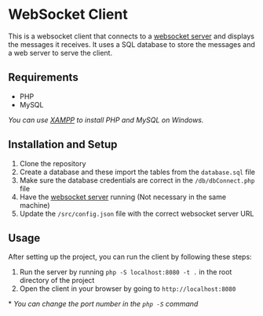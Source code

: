 # WebSocket Client

This is a websocket client that connects to a [websocket server](https://github.com/itzAymvn/websocket_server) and displays the messages it receives. It uses a SQL database to store the messages and a web server to serve the client.

## Requirements

-   PHP
-   MySQL

_You can use [XAMPP](https://www.apachefriends.org/index.html) to install PHP and MySQL on Windows._

## Installation and Setup

1. Clone the repository
2. Create a database and these import the tables from the `database.sql` file
3. Make sure the database credentials are correct in the `/db/dbConnect.php` file
4. Have the [websocket server](https://github.com/itzAymvn/websocket_server) running (Not necessary in the same machine)
5. Update the `/src/config.json` file with the correct websocket server URL

## Usage

After setting up the project, you can run the client by following these steps:

1. Run the server by running `php -S localhost:8080 -t .` in the root directory of the project
2. Open the client in your browser by going to `http://localhost:8080`

\* _You can change the port number in the `php -S` command_
